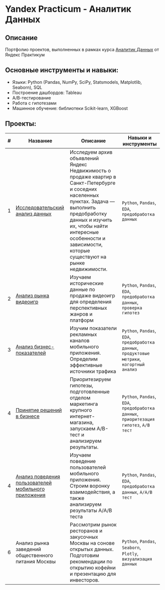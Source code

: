 # Yandex Practicum - Аналитик Данных

## Описание
Портфолио проектов, выполненных в рамках курса [Аналитик Данных](https://practicum.yandex.ru/data-analyst/) от Яндекс Практикум

## Основные инструменты и навыки:
- Языки: Python (Pandas, NumPy, SciPy, Statsmodels, Matplotlib, Seaborn), SQL
- Построение дашбордов: Tableau
- А/В-тестирование
- Работа с гипотезами
- Машинное обучение: библиотеки Scikit-learn, XGBoost

## Проекты:
| # | Название | Описание                                                    | Навыки и инструменты           |  
| --|-----------|-------------------|------------------------------------------------------------------|
| 1 | [Исследовательский анализ данных](exploratory_data_analysis/) | Исследуем архив объявлений Яндекс Недвижимость о продаже квартир в Санкт-Петербурге и соседних населенных пунктах. Задача — выполнить предобработку данных и изучить их, чтобы найти интересные особенности и зависимости, которые существуют на рынке недвижимости. | `Python`, `Pandas`, `EDA`, `предобработка данных` |
| 2 | [Анализ рынка видеоигр](video_game_market_analysis/) |Изучаем исторические данные по продаже видеоигр для определения перспективных жанров и платформ| `Python`, `Pandas`, `EDA`, `предобработка данных`, `проверка гипотез`|
| 3 | [Анализ бизнес-показателей](business_performance_analysis/) | Изучим показатели рекламных каналов мобильного приложения. Определим эффективные источники трафика | `Python`, `Pandas`, `EDA`, `предобработка данных`, `продуктовые метрики`, `когортный анализ` |
| 4 | [Принятие решений в бизнесе](decision_making_in_business/) | Приоритезируем гипотезы, подготовленные отделом маркетинга крупного интернет-магазина, запускаем A/B-тест и анализируем результаты. | `Python`, `Pandas`, `EDA`, `предобработка данных`, `приоритезация гипотез`, `A/B тест` |
| 4 | [Анализ поведения пользователей мобильного приложения](mobile_app_funnel_analysis/) | Изучаем поведение пользователей мобильного приложения. Строим воронку взаимодействия, а также анализируем результаты A/A/B теста | `Python`, `Pandas`, `EDA`, `предобработка данных`, `A/A/B тест`|
| 6 | Анализ рынка заведений общественного питания Москвы | Рассмотрим рынок ресторанов и закусочных Москвы на сонове открытых данных. Подготовим рекомендации по открытию кофейни и презентацию для инвесторов.|`Python`, `Pandas`, `Seaborn`, `Plotly`, `визуализация данных` |


   


